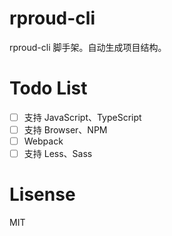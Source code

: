 # rproud-cli
rproud-cli 脚手架。自动生成项目结构。

# Todo List
- [ ] 支持 JavaScript、TypeScript
- [ ] 支持 Browser、NPM
- [ ] Webpack
- [ ] 支持 Less、Sass

# Lisense
MIT
